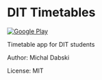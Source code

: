 # DIT Timetables

[![Google Play](http://developer.android.com/images/brand/en_generic_rgb_wo_45.png)](https://play.google.com/store/apps/details?id=com.mick88.dittimetable)

Timetable app for DIT students

Author: Michal Dabski

License: MIT